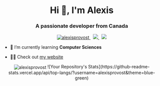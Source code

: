 <h1 align="center">Hi 👋, I'm Alexis</h1>
<h3 align="center">A passionate developer from Canada</h3>

<p align="center"> 
  <a href="https://github.com/alexisprovost/" target="_blank">
    <img src="https://komarev.com/ghpvc/?username=alexisprovost" alt="alexisprovost" />
  </a>
  &nbsp; 
  <a href="http://sshort.net/w11" target="_blank">
    <img src="https://img.shields.io/badge/OS-Windows 11-informational?style=flat&logo=windows&logoColor=white&color=0172b3"/>
  </a>
  &nbsp; 
  <a href="https://code.visualstudio.com/download" target="_blank">
    <img src="https://img.shields.io/badge/Editor-VSCode-informational?style=flat&logo=visual-studio-code&logoColor=white&color=0172b3"/>
  </a>
</p>

- 🌱 I’m currently learning **Computer Sciences**

- 👨‍💻 Check out [my website](https://alexisprovost.com)

<p align="center"><img align="center" src="https://github-readme-stats.vercel.app/api?username=alexisprovost&theme=dark&show_icons=true" alt="alexisprovost" />
![Your Repository's Stats](https://github-readme-stats.vercel.app/api/top-langs/?username=alexisprovost&theme=blue-green)
</p>
